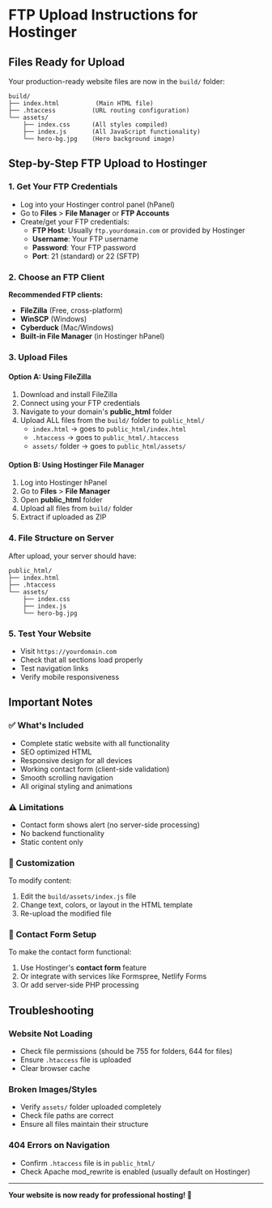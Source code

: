 # FTP Upload Instructions for Hostinger

## Files Ready for Upload
Your production-ready website files are now in the `build/` folder:

```
build/
├── index.html          (Main HTML file)
├── .htaccess          (URL routing configuration)
└── assets/
    ├── index.css      (All styles compiled)
    ├── index.js       (All JavaScript functionality)
    └── hero-bg.jpg    (Hero background image)
```

## Step-by-Step FTP Upload to Hostinger

### 1. Get Your FTP Credentials
- Log into your Hostinger control panel (hPanel)
- Go to **Files** > **File Manager** or **FTP Accounts**
- Create/get your FTP credentials:
  - **FTP Host**: Usually `ftp.yourdomain.com` or provided by Hostinger
  - **Username**: Your FTP username
  - **Password**: Your FTP password
  - **Port**: 21 (standard) or 22 (SFTP)

### 2. Choose an FTP Client
**Recommended FTP clients:**
- **FileZilla** (Free, cross-platform)
- **WinSCP** (Windows)
- **Cyberduck** (Mac/Windows)
- **Built-in File Manager** (in Hostinger hPanel)

### 3. Upload Files

#### Option A: Using FileZilla
1. Download and install FileZilla
2. Connect using your FTP credentials
3. Navigate to your domain's **public_html** folder
4. Upload ALL files from the `build/` folder to `public_html/`
   - `index.html` → goes to `public_html/index.html`
   - `.htaccess` → goes to `public_html/.htaccess`
   - `assets/` folder → goes to `public_html/assets/`

#### Option B: Using Hostinger File Manager
1. Log into Hostinger hPanel
2. Go to **Files** > **File Manager**
3. Open **public_html** folder
4. Upload all files from `build/` folder
5. Extract if uploaded as ZIP

### 4. File Structure on Server
After upload, your server should have:
```
public_html/
├── index.html
├── .htaccess
└── assets/
    ├── index.css
    ├── index.js
    └── hero-bg.jpg
```

### 5. Test Your Website
- Visit `https://yourdomain.com`
- Check that all sections load properly
- Test navigation links
- Verify mobile responsiveness

## Important Notes

### ✅ What's Included
- Complete static website with all functionality
- SEO optimized HTML
- Responsive design for all devices
- Working contact form (client-side validation)
- Smooth scrolling navigation
- All original styling and animations

### ⚠️ Limitations
- Contact form shows alert (no server-side processing)
- No backend functionality
- Static content only

### 🔧 Customization
To modify content:
1. Edit the `build/assets/index.js` file
2. Change text, colors, or layout in the HTML template
3. Re-upload the modified file

### 📧 Contact Form Setup
To make the contact form functional:
1. Use Hostinger's **contact form** feature
2. Or integrate with services like Formspree, Netlify Forms
3. Or add server-side PHP processing

## Troubleshooting

### Website Not Loading
- Check file permissions (should be 755 for folders, 644 for files)
- Ensure `.htaccess` file is uploaded
- Clear browser cache

### Broken Images/Styles
- Verify `assets/` folder uploaded completely
- Check file paths are correct
- Ensure all files maintain their structure

### 404 Errors on Navigation
- Confirm `.htaccess` file is in `public_html/`
- Check Apache mod_rewrite is enabled (usually default on Hostinger)

---

**Your website is now ready for professional hosting! 🚀**